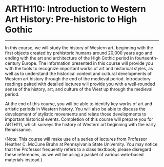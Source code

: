# ARTH110: Introduction to Western Art History: Pre-historic to High Gothic
---

In this course, we will study the history of Western art, beginning with the first objects created by prehistoric humans around 20,000 years ago and ending with the art and architecture of the High Gothic period in fourteenth-century Europe.  The information presented in this course will provide you with the tools to recognize important works of art and historical styles, as well as to understand the historical context and cultural developments of Western art history through the end of the medieval period.  Introductory readings paired with detailed lectures will provide you with a well-rounded sense of the history, art, and culture of the West up through the medieval period.

At the end of this course, you will be able to identify key works of art and artistic periods in Western history.  You will also be able to discuss the development of stylistic movements and relate those developments to important historical events.  Completion of this course will prepare you for ARTH111, which surveys the history of Western art beginning with the early Renaissance.

(Note: This course will make use of a series of lectures from Professor Heather C. McCune Bruhn at Pennsylvania State University.  You may notice that the Professor frequently refers to a class textbook; please disregard these references, as we will be using a packet of various web-based materials instead.)
